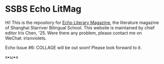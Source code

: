 # SSBS Echo LitMag
Hi! This is the repository for [Echo Literary Magazine](https://ssbs-echo.github.io), the literature magazine of Shanghai Starriver Bilingual School. This website is maintained by chief editor Iris Chen, '25. Were there any problem, please contact me on WeChat: irisnviolets.

Echo Issue #6: COLLAGE will be out soon! Please look forward to it.

ฅ•ω•ฅ
